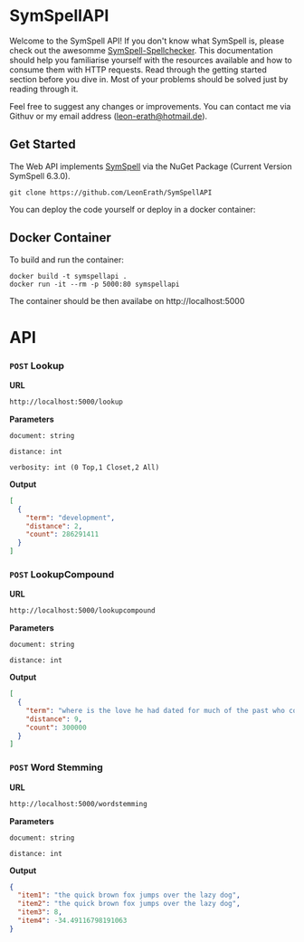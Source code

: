 # SymSpellAPI

Welcome to the SymSpell API! If you don't know what SymSpell is, please check out the awesomme [SymSpell-Spellchecker](https://github.com/wolfgarbe/SymSpell). This documentation should help you familiarise yourself with the resources available and how to consume them with HTTP requests. Read through the getting started section before you dive in. Most of your problems should be solved just by reading through it.

Feel free to suggest any changes or improvements. You can contact me via Githuv or my email address (leon-erath@hotmail.de).

## Get Started

The Web API implements [SymSpell](https://github.com/wolfgarbe/SymSpell) via the NuGet Package (Current Version SymSpell 6.3.0). 

```
git clone https://github.com/LeonErath/SymSpellAPI
```

You can deploy the code yourself or deploy in a docker container:

## Docker Container

To build and run the container:
```
docker build -t symspellapi .
docker run -it --rm -p 5000:80 symspellapi
```
The container should be then availabe on http://localhost:5000

# API


### `POST` Lookup


**URL**

```sh
http://localhost:5000/lookup
```


**Parameters**

`document: string`

`distance: int`

`verbosity: int (0 Top,1 Closet,2 All)`


**Output**

```json
[
  {
    "term": "development",
    "distance": 2,
    "count": 286291411
  }
]
```


### `POST` LookupCompound


**URL**

```sh
http://localhost:5000/lookupcompound
```


**Parameters**

`document: string`

`distance: int`



**Output**

```json
[
  {
    "term": "where is the love he had dated for much of the past who couldn't read in sixth grade and inspired him",
    "distance": 9,
    "count": 300000
  }
]
```


### `POST` Word Stemming


**URL**

```sh
http://localhost:5000/wordstemming
```


**Parameters**

`document: string`

`distance: int`



**Output**

```json
{
  "item1": "the quick brown fox jumps over the lazy dog",
  "item2": "the quick brown fox jumps over the lazy dog",
  "item3": 8,
  "item4": -34.49116798191063
}
```
